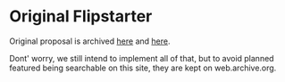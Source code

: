 # Original Flipstarter

Original proposal is archived [here](https://web.archive.org/web/20200810182937/https://mainnet.cash/)
and [here](https://web.archive.org/web/20200810183217/https://mainnet.cash/2020-07-31).

Dont' worry, we still intend to implement all of that, but to avoid planned featured being searchable 
on this site, they are kept on web.archive.org.

